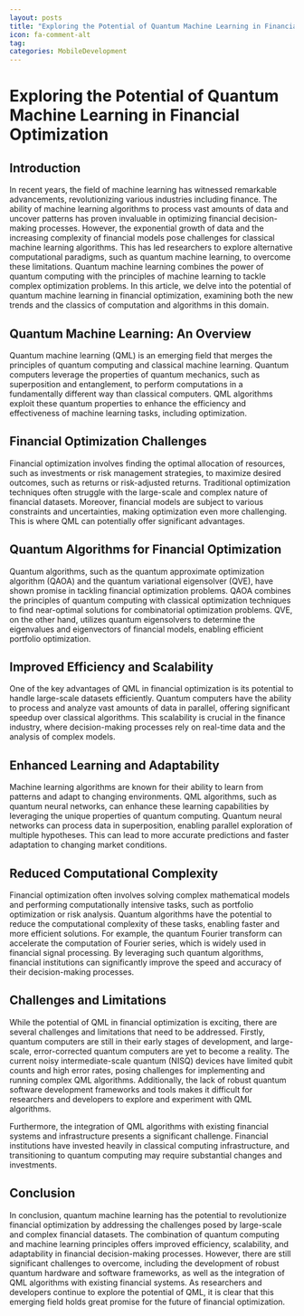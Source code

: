 ```yaml
---
layout: posts
title: "Exploring the Potential of Quantum Machine Learning in Financial Optimization"
icon: fa-comment-alt
tag:      
categories: MobileDevelopment
---
```



# Exploring the Potential of Quantum Machine Learning in Financial Optimization

## Introduction
In recent years, the field of machine learning has witnessed remarkable advancements, revolutionizing various industries including finance. The ability of machine learning algorithms to process vast amounts of data and uncover patterns has proven invaluable in optimizing financial decision-making processes. However, the exponential growth of data and the increasing complexity of financial models pose challenges for classical machine learning algorithms. This has led researchers to explore alternative computational paradigms, such as quantum machine learning, to overcome these limitations. Quantum machine learning combines the power of quantum computing with the principles of machine learning to tackle complex optimization problems. In this article, we delve into the potential of quantum machine learning in financial optimization, examining both the new trends and the classics of computation and algorithms in this domain.

## Quantum Machine Learning: An Overview
Quantum machine learning (QML) is an emerging field that merges the principles of quantum computing and classical machine learning. Quantum computers leverage the properties of quantum mechanics, such as superposition and entanglement, to perform computations in a fundamentally different way than classical computers. QML algorithms exploit these quantum properties to enhance the efficiency and effectiveness of machine learning tasks, including optimization.

## Financial Optimization Challenges
Financial optimization involves finding the optimal allocation of resources, such as investments or risk management strategies, to maximize desired outcomes, such as returns or risk-adjusted returns. Traditional optimization techniques often struggle with the large-scale and complex nature of financial datasets. Moreover, financial models are subject to various constraints and uncertainties, making optimization even more challenging. This is where QML can potentially offer significant advantages.

## Quantum Algorithms for Financial Optimization
Quantum algorithms, such as the quantum approximate optimization algorithm (QAOA) and the quantum variational eigensolver (QVE), have shown promise in tackling financial optimization problems. QAOA combines the principles of quantum computing with classical optimization techniques to find near-optimal solutions for combinatorial optimization problems. QVE, on the other hand, utilizes quantum eigensolvers to determine the eigenvalues and eigenvectors of financial models, enabling efficient portfolio optimization.

## Improved Efficiency and Scalability
One of the key advantages of QML in financial optimization is its potential to handle large-scale datasets efficiently. Quantum computers have the ability to process and analyze vast amounts of data in parallel, offering significant speedup over classical algorithms. This scalability is crucial in the finance industry, where decision-making processes rely on real-time data and the analysis of complex models.

## Enhanced Learning and Adaptability
Machine learning algorithms are known for their ability to learn from patterns and adapt to changing environments. QML algorithms, such as quantum neural networks, can enhance these learning capabilities by leveraging the unique properties of quantum computing. Quantum neural networks can process data in superposition, enabling parallel exploration of multiple hypotheses. This can lead to more accurate predictions and faster adaptation to changing market conditions.

## Reduced Computational Complexity
Financial optimization often involves solving complex mathematical models and performing computationally intensive tasks, such as portfolio optimization or risk analysis. Quantum algorithms have the potential to reduce the computational complexity of these tasks, enabling faster and more efficient solutions. For example, the quantum Fourier transform can accelerate the computation of Fourier series, which is widely used in financial signal processing. By leveraging such quantum algorithms, financial institutions can significantly improve the speed and accuracy of their decision-making processes.

## Challenges and Limitations
While the potential of QML in financial optimization is exciting, there are several challenges and limitations that need to be addressed. Firstly, quantum computers are still in their early stages of development, and large-scale, error-corrected quantum computers are yet to become a reality. The current noisy intermediate-scale quantum (NISQ) devices have limited qubit counts and high error rates, posing challenges for implementing and running complex QML algorithms. Additionally, the lack of robust quantum software development frameworks and tools makes it difficult for researchers and developers to explore and experiment with QML algorithms.

Furthermore, the integration of QML algorithms with existing financial systems and infrastructure presents a significant challenge. Financial institutions have invested heavily in classical computing infrastructure, and transitioning to quantum computing may require substantial changes and investments.

## Conclusion
In conclusion, quantum machine learning has the potential to revolutionize financial optimization by addressing the challenges posed by large-scale and complex financial datasets. The combination of quantum computing and machine learning principles offers improved efficiency, scalability, and adaptability in financial decision-making processes. However, there are still significant challenges to overcome, including the development of robust quantum hardware and software frameworks, as well as the integration of QML algorithms with existing financial systems. As researchers and developers continue to explore the potential of QML, it is clear that this emerging field holds great promise for the future of financial optimization.